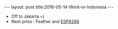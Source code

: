 --- layout: post title:2016-05-14-Work-in-Indonesia ---


-   Off to Jakarta =)
-   Next prios : Feather and [ESP8266](notes_ESP8266.md)

